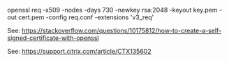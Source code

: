 openssl req -x509 -nodes -days 730 -newkey rsa:2048 -keyout key.pem -out cert.pem -config req.conf -extensions 'v3_req'

See:  https://stackoverflow.com/questions/10175812/how-to-create-a-self-signed-certificate-with-openssl

See: https://support.citrix.com/article/CTX135602
